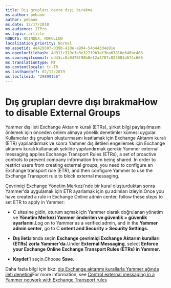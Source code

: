 ```yaml
---
title: Dış grupları devre dışı bırakma
ms.author: pebaum
author: pebaum
ms.date: 12/17/2018
ms.audience: ITPro
ms.topic: article
ROBOTS: NOINDEX, NOFOLLOW
localization_priority: Normal
ms.assetid: 4e429507-039b-410e-a994-54b443d4e91e
ms.openlocfilehash: 4d911c319c3e8e327f9b3af3ba67816e646bc468
ms.sourcegitcommit: dd43cc0a9470f98b8ef2a3787c823801d674c666
ms.translationtype: MT
ms.contentlocale: tr-TR
ms.lasthandoff: 02/12/2019
ms.locfileid: "29899156"
---
```

# <a name="how-to-disable-external-groups"></a><span data-ttu-id="adb79-102">Dış grupları devre dışı bırakma</span><span class="sxs-lookup"><span data-stu-id="adb79-102">How to disable External Groups</span></span>

<span data-ttu-id="adb79-p101">Yammer dış ileti Exchange Aktarım kuralı (ETRs), şirket bilgi paylaşılmasını önlemek için önceden önlem almaya yönelik denetimler kümesi uygular. Kullanıcılar dış grupları oluşturmasını kısıtlamak için Exchange Aktarım kuralı (ETR) yapılandırmak ve sonra Yammer dış iletileri engellemek için Exchange aktarımı kuralı kullanacak şekilde yapılandırmak gerekir.</span><span class="sxs-lookup"><span data-stu-id="adb79-p101">Yammer external messaging applies Exchange Transport Rules (ETRs), a set of proactive controls to prevent company information from being shared. In order to restrict users from creating external groups, you need to configure an Exchange transport rule (ETR), and then configure Yammer to use the Exchange Transport rule to block external messaging.</span></span> 
  
<span data-ttu-id="adb79-105">Çevrimiçi Exchange Yönetim Merkezi'nde bir kural oluşturduktan sonra Yammer'da uygulamak için ETR ayarlamak için şu adımları izleyin:</span><span class="sxs-lookup"><span data-stu-id="adb79-105">Once you have created a rule in Exchange Online admin center, follow these steps to set ETR to apply in Yammer:</span></span>
  
- <span data-ttu-id="adb79-106">C sitesine gidin, oturum açmak için Yammer olarak doğrulanan yönetim ve **Yönetim Merkezi Yammer** **önderilen ve güvenlik \> güvenlik ayarlarını.**</span><span class="sxs-lookup"><span data-stu-id="adb79-106">Log on to Yammer as a verified admin, and in the **Yammer admin center**, go to C **ontent and Security \> Security Settings.**</span></span>
    
- <span data-ttu-id="adb79-107">**Dış ileti**altında seçin **Exchange çevrimiçi Exchange Aktarım kuralları (ETRs) zorla Yammer'da.**</span><span class="sxs-lookup"><span data-stu-id="adb79-107">Under **External Messaging**, select **Enforce your Exchange Online Exchange Transport Rules (ETRs) in Yammer.**</span></span>
    
- <span data-ttu-id="adb79-108">**Kaydet**'i seçin.</span><span class="sxs-lookup"><span data-stu-id="adb79-108">Choose **Save**.</span></span> 
    
<span data-ttu-id="adb79-109">Daha fazla bilgi için bkz: [dış Exchange aktarımı kurallarla Yammer ağında ileti denetimi](https://support.office.com/article/Control-external-messaging-in-a-Yammer-network-with-Exchange-Transport-Rules-f8fd6403-c8f3-4307-9230-65304d6000d9)</span><span class="sxs-lookup"><span data-stu-id="adb79-109">For more information, see [Control external messaging in a Yammer network with Exchange Transport rules](https://support.office.com/article/Control-external-messaging-in-a-Yammer-network-with-Exchange-Transport-Rules-f8fd6403-c8f3-4307-9230-65304d6000d9)</span></span>
  

